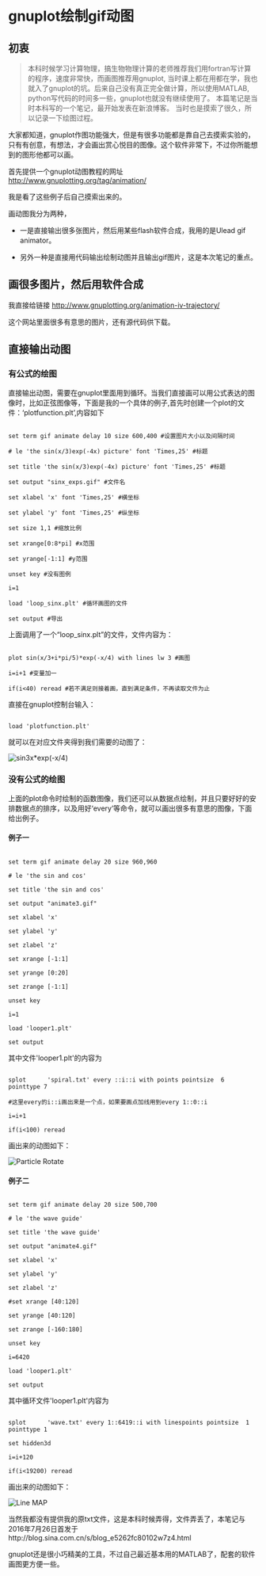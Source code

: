 # gnuplot绘制gif动图



## 初衷



>本科时候学习计算物理，搞生物物理计算的老师推荐我们用fortran写计算的程序，速度非常快，而画图推荐用gnuplot, 当时课上都在用都在学，我也就入了gnuplot的坑。后来自己没有真正完全做计算，所以使用MATLAB, python写代码的时间多一些，gnuplot也就没有继续使用了。 本篇笔记是当时本科写的一个笔记，最开始发表在新浪博客。 当时也是摸索了很久，所以记录一下绘图过程。



大家都知道，gnuplot作图功能强大，但是有很多功能都是靠自己去摸索实验的，只有有创意，有想法，才会画出赏心悦目的图像。这个软件非常下，不过你所能想到的图形他都可以画。



首先提供一个gnuplot动图教程的网址 http://www.gnuplotting.org/tag/animation/ ​



我是看了这些例子后自己摸索出来的。



画动图我分为两种，

* 一是直接输出很多张图片，然后用某些flash软件合成，我用的是Ulead gif animator。

* 另外一种是直接用代码输出绘制动图并且输出gif图片，这是本次笔记的重点。



## 画很多图片，然后用软件合成



我直接给链接 http://www.gnuplotting.org/animation-iv-trajectory/

这个网站里面很多有意思的图片，还有源代码供下载。



## 直接输出动图



### 有公式的绘图



直接输出动图，需要在gnuplot里面用到循环。当我们直接画可以用公式表达的图像时，比如正弦图像等，下面是我的一个具体的例子,首先时创建一个plot的文件：‘plotfunction.plt’,内容如下



```gnuplot

set term gif animate delay 10 size 600,400 #设置图片大小以及间隔时间

# le 'the sin(x/3)exp(-4x) picture' font 'Times,25' #标题

set title 'the sin(x/3)exp(-4x) picture' font 'Times,25' #标题

set output "sinx_exps.gif" #文件名

set xlabel 'x' font 'Times,25' #横坐标

set ylabel 'y' font 'Times,25' #纵坐标

set size 1,1 #缩放比例

set xrange[0:8*pi] #x范围

set yrange[-1:1] #y范围

unset key #没有图例

i=1

load 'loop_sinx.plt' #循环画图的文件

set output #导出

```



上面调用了一个“loop_sinx.plt”的文件，文件内容为：



```gnuplot

plot sin(x/3+i*pi/5)*exp(-x/4) with lines lw 3 #画图

i=i+1 #变量加一

if(i<40) reread #若不满足则接着画，直到满足条件，不再读取文件为止

```



直接在gnuplot控制台输入：



```gnuplot

load 'plotfunction.plt'

```



就可以在对应文件夹得到我们需要的动图了：

![sin3x*exp(-x/4)](https://raw.githubusercontent.com/knifelees3/my_pictures/master/20190306_Gnuplot/20190306_gnuplot_1.gif)



### 没有公式的绘图



上面的plot命令时绘制的函数图像，我们还可以从数据点绘制，并且只要好好的安排数据点的排序，以及用好‘every’等命令，就可以画出很多有意思的图像，下面给出例子。



#### 例子一



```gnuplot

set term gif animate delay 20 size 960,960

# le 'the sin and cos'

set title 'the sin and cos'

set output "animate3.gif"

set xlabel 'x'

set ylabel 'y'

set zlabel 'z'

set xrange [-1:1]

set yrange [0:20]

set zrange [-1:1]

unset key

i=1

load 'looper1.plt'

set output

```



其中文件'looper1.plt'的内容为



```gnuplot

splot      'spiral.txt' every ::i::i with points pointsize  6 pointtype 7

#这里every的i::i画出来是一个点，如果要画点加线用到every 1::0::i

i=i+1

if(i<100) reread

```



画出来的动图如下：

![Particle Rotate](https://raw.githubusercontent.com/knifelees3/my_pictures/master/20190306_Gnuplot/20190306_Particle_sin.gif)

#### 例子二



```gnuplot

set term gif animate delay 20 size 500,700

# le 'the wave guide'

set title 'the wave guide'

set output "animate4.gif"

set xlabel 'x'

set ylabel 'y'

set zlabel 'z'

#set xrange [40:120]

set yrange [40:120]

set zrange [-160:180]

unset key

i=6420

load 'looper1.plt'

set output

```



其中循环文件'looper1.plt'内容为



```gnuplot

splot      'wave.txt' every 1::6419::i with linespoints pointsize  1 pointtype 1

set hidden3d

i=i+120

if(i<19200) reread

```



画出来的动图如下：

![Line MAP](https://raw.githubusercontent.com/knifelees3/my_pictures/master/20190306_Gnuplot/20190306_Line_Map.gif)

当然我都没有提供我的原txt文件，这是本科时候弄得，文件弄丢了，本笔记与2016年7月26日首发于http://blog.sina.com.cn/s/blog_e5262fc80102w7z4.html



gnuplot还是很小巧精美的工具，不过自己最近基本用的MATLAB了，配套的软件画图更方便一些。

